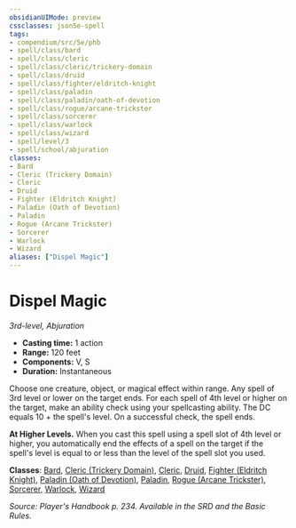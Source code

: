 ```yaml
---
obsidianUIMode: preview
cssclasses: json5e-spell
tags:
- compendium/src/5e/phb
- spell/class/bard
- spell/class/cleric
- spell/class/cleric/trickery-domain
- spell/class/druid
- spell/class/fighter/eldritch-knight
- spell/class/paladin
- spell/class/paladin/oath-of-devotion
- spell/class/rogue/arcane-trickster
- spell/class/sorcerer
- spell/class/warlock
- spell/class/wizard
- spell/level/3
- spell/school/abjuration
classes:
- Bard
- Cleric (Trickery Domain)
- Cleric
- Druid
- Fighter (Eldritch Knight)
- Paladin (Oath of Devotion)
- Paladin
- Rogue (Arcane Trickster)
- Sorcerer
- Warlock
- Wizard
aliases: ["Dispel Magic"]
---
```

# Dispel Magic
*3rd-level, Abjuration*  

- **Casting time:** 1 action
- **Range:** 120 feet
- **Components:** V, S
- **Duration:** Instantaneous

Choose one creature, object, or magical effect within range. Any spell of 3rd level or lower on the target ends. For each spell of 4th level or higher on the target, make an ability check using your spellcasting ability. The DC equals 10 + the spell's level. On a successful check, the spell ends.

**At Higher Levels.** When you cast this spell using a spell slot of 4th level or higher, you automatically end the effects of a spell on the target if the spell's level is equal to or less than the level of the spell slot you used.

**Classes**: [Bard](bard.md), [Cleric (Trickery Domain)](cleric-trickery-domain.md), [Cleric](cleric.md), [Druid](git/3-Mechanics/CLI/classes/druid.md), [Fighter (Eldritch Knight)](fighter-eldritch-knight.md), [Paladin (Oath of Devotion)](paladin-oath-of-devotion.md), [Paladin](paladin.md), [Rogue (Arcane Trickster)](rogue-arcane-trickster.md), [Sorcerer](sorcerer.md), [Warlock](warlock.md), [Wizard](wizard.md)

*Source: Player's Handbook p. 234. Available in the SRD and the Basic Rules.*